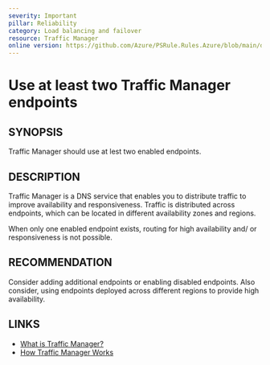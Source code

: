 ```yaml
---
severity: Important
pillar: Reliability
category: Load balancing and failover
resource: Traffic Manager
online version: https://github.com/Azure/PSRule.Rules.Azure/blob/main/docs/en/rules/Azure.TrafficManager.Endpoints.md
---
```


# Use at least two Traffic Manager endpoints

## SYNOPSIS

Traffic Manager should use at lest two enabled endpoints.

## DESCRIPTION

Traffic Manager is a DNS service that enables you to distribute traffic to improve availability and responsiveness.
Traffic is distributed across endpoints, which can be located in different availability zones and regions.

When only one enabled endpoint exists, routing for high availability and/ or responsiveness is not possible.

## RECOMMENDATION

Consider adding additional endpoints or enabling disabled endpoints.
Also consider, using endpoints deployed across different regions to provide high availability.

## LINKS

- [What is Traffic Manager?](https://docs.microsoft.com/en-us/azure/traffic-manager/traffic-manager-overview)
- [How Traffic Manager Works](https://docs.microsoft.com/en-us/azure/traffic-manager/traffic-manager-how-it-works)
